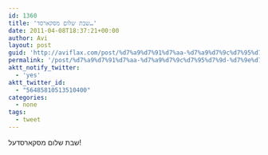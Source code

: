 ```yaml
---
id: 1360
title: 'שבת שלום מסקארסד…'
date: 2011-04-08T18:37:21+00:00
author: Avi
layout: post
guid: 'http://aviflax.com/post/%d7%a9%d7%91%d7%aa-%d7%a9%d7%9c%d7%95%d7%9d-%d7%9e%d7%a1%d7%a7%d7%90%d7%a8%d7%a1%d7%93/'
permalink: '/post/%d7%a9%d7%91%d7%aa-%d7%a9%d7%9c%d7%95%d7%9d-%d7%9e%d7%a1%d7%a7%d7%90%d7%a8%d7%a1%d7%93/'
aktt_notify_twitter:
  - 'yes'
aktt_twitter_id:
  - "56485810513510400"
categories:
  - none
tags:
  - tweet
---
```

שבת שלום מסקארסדעל!